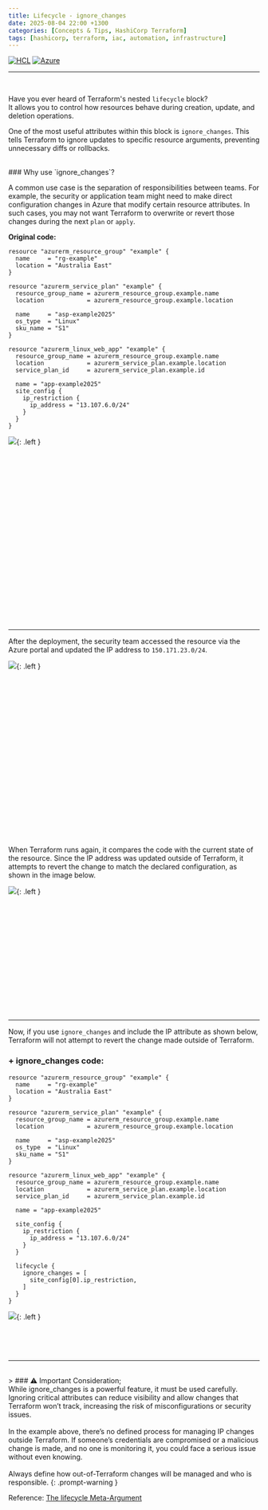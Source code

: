 ```yaml
---
title: Lifecycle - ignore_changes
date: 2025-08-04 22:00 +1300
categories: [Concepts & Tips, HashiCorp Terraform]
tags: [hashicorp, terraform, iac, automation, infrastructure]
---
```


[![HCL](https://img.shields.io/badge/language-HCL-blueviolet)](https://www.terraform.io/)
[![Azure](https://img.shields.io/badge/provider-Azure-blue)](https://registry.terraform.io/providers/hashicorp/azurerm/latest)

---

<br>

Have you ever heard of Terraform's nested `lifecycle` block?  
It allows you to control how resources behave during creation, update, and deletion operations.

One of the most useful attributes within this block is `ignore_changes`. This tells Terraform to ignore updates to specific resource arguments, preventing unnecessary diffs or rollbacks.

<br>
### Why use `ignore_changes`?

A common use case is the separation of responsibilities between teams. For example, the security or application team might need to make direct configuration changes in Azure that modify certain resource attributes. In such cases, you may not want Terraform to overwrite or revert those changes during the next `plan` or `apply`.

**Original code:**

```hcl
resource "azurerm_resource_group" "example" {
  name     = "rg-example"
  location = "Australia East"
}

resource "azurerm_service_plan" "example" {
  resource_group_name = azurerm_resource_group.example.name
  location            = azurerm_resource_group.example.location

  name     = "asp-example2025"
  os_type  = "Linux"
  sku_name = "S1"
}

resource "azurerm_linux_web_app" "example" {
  resource_group_name = azurerm_resource_group.example.name
  location            = azurerm_service_plan.example.location
  service_plan_id     = azurerm_service_plan.example.id

  name = "app-example2025"
  site_config {
    ip_restriction {
      ip_address = "13.107.6.0/24"
    }
  }
}
```

![](/assets/img/posts/terraform_lifecyle_iprestriction.png){: .left }

<br><br><br><br><br><br><br><br><br><br><br><br><br><br><br><br><br><br><br><br>

---

After the deployment, the security team accessed the resource via the Azure portal and updated the IP address to `150.171.23.0/24`.

![](/assets/img/posts/terraform_lifecyle_iprestriction2.png){: .left }

<br><br><br><br><br><br><br><br><br><br><br><br><br><br><br><br><br><br><br>


When Terraform runs again, it compares the code with the current state of the resource. Since the IP address was updated outside of Terraform, it attempts to revert the change to match the declared configuration, as shown in the image below.

![](/assets/img/posts/terraform_lifecyle_tfplan_change.png){: .left }

<br><br><br><br><br><br><br><br><br><br><br><br><br>

---

Now, if you use `ignore_changes` and include the IP attribute as shown below, Terraform will not attempt to revert the change made outside of Terraform.

### + ignore_changes code:

```hcl
resource "azurerm_resource_group" "example" {
  name     = "rg-example"
  location = "Australia East"
}

resource "azurerm_service_plan" "example" {
  resource_group_name = azurerm_resource_group.example.name
  location            = azurerm_resource_group.example.location

  name     = "asp-example2025"
  os_type  = "Linux"
  sku_name = "S1"
}

resource "azurerm_linux_web_app" "example" {
  resource_group_name = azurerm_resource_group.example.name
  location            = azurerm_service_plan.example.location
  service_plan_id     = azurerm_service_plan.example.id

  name = "app-example2025"

  site_config {
    ip_restriction {
      ip_address = "13.107.6.0/24"
    }
  }

  lifecycle {
    ignore_changes = [
      site_config[0].ip_restriction,
    ]
  }
}
```
![](/assets/img/posts/terraform_lifecyle_no_change.png){: .left }

<br><br><br>

---

<br>
> ### ⚠️ Important Consideration; <br> While ignore_changes is a powerful feature, it must be used carefully. Ignoring critical attributes can reduce visibility and allow changes that Terraform won’t track, increasing the risk of misconfigurations or security issues. <br><br> In the example above, there’s no defined process for managing IP changes outside Terraform. If someone’s credentials are compromised or a malicious change is made, and no one is monitoring it, you could face a serious issue without even knowing. <br><br> Always define how out-of-Terraform changes will be managed and who is responsible.
{: .prompt-warning }


Reference: [The lifecycle Meta-Argument](https://developer.hashicorp.com/terraform/language/meta-arguments/lifecycle)